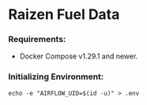 # Raizen Fuel Data

### Requirements:
- Docker Compose v1.29.1 and newer.


### Initializing Environment:

`echo -e "AIRFLOW_UID=$(id -u)" > .env`
